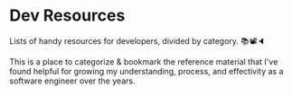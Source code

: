 # Dev Resources 
Lists of handy resources for developers, divided by category. 📚📽🔈

This is a place to categorize & bookmark the reference material that I've found helpful for growing my understanding, process, and effectivity as a software engineer over the years.
